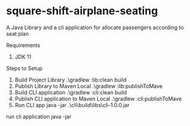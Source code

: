 # square-shift-airplane-seating
A  Java Library and a cli application for allocate passengers according to seat plan

Requirements

1. JDK 11

Steps to Setup 
1. Build Project Library .\gradlew :lib:clean build 
2. Publish Library to Maven Local .\gradlew :lib:publishToMave
3. Build CLI application .\gradlew :cli:clean build
4. Publish CLI application to Maven Local .\gradlew :cli:publishToMave
5. Run CLI app java -jar .\cli\build\libs\cli-1.0.0.jar





run cli application 
java -jar 

